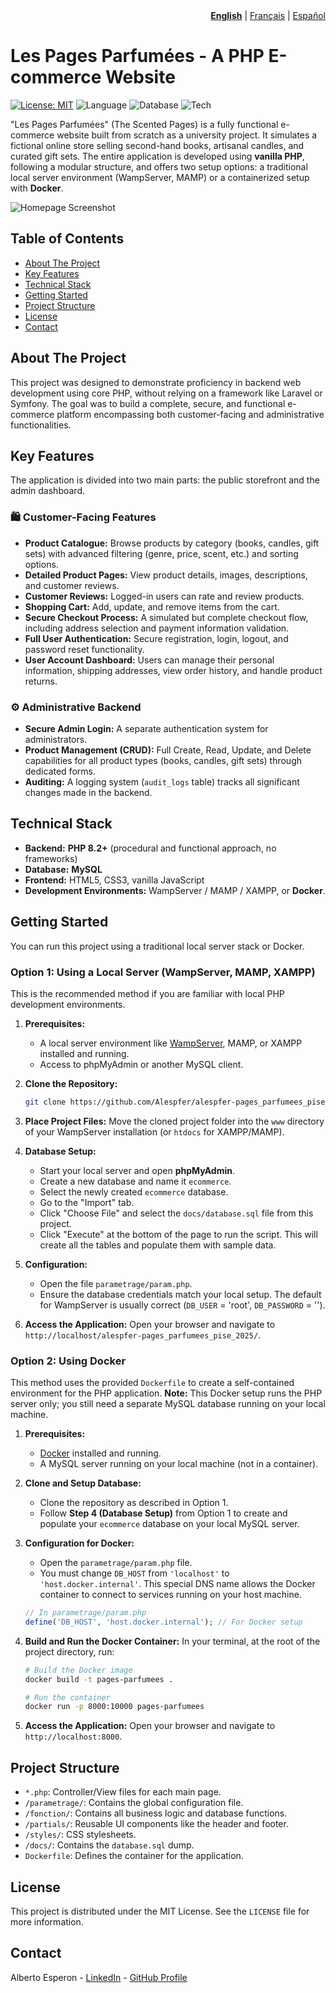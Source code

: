 <!-- Language Navigation -->
<div align="right">
  <b><a href="./README.md">English</a></b> | <a href="./README_fr.md">Français</a> | <a href="./README_es.md">Español</a>
</div>

# Les Pages Parfumées - A PHP E-commerce Website

[![License: MIT](https://img.shields.io/badge/License-MIT-blue.svg)](https://opensource.org/licenses/MIT)
![Language](https://img.shields.io/badge/Language-PHP-8892BF)
![Database](https://img.shields.io/badge/Database-MySQL-4479A1)
![Tech](https://img.shields.io/badge/Tech-Docker-2496ED)

"Les Pages Parfumées" (The Scented Pages) is a fully functional e-commerce website built from scratch as a university project. It simulates a fictional online store selling second-hand books, artisanal candles, and curated gift sets. The entire application is developed using **vanilla PHP**, following a modular structure, and offers two setup options: a traditional local server environment (WampServer, MAMP) or a containerized setup with **Docker**.

![Homepage Screenshot](img/homepage.png)

## Table of Contents

- [About The Project](#about-the-project)
- [Key Features](#key-features)
- [Technical Stack](#technical-stack)
- [Getting Started](#getting-started)
- [Project Structure](#project-structure)
- [License](#license)
- [Contact](#contact)

## About The Project

This project was designed to demonstrate proficiency in backend web development using core PHP, without relying on a framework like Laravel or Symfony. The goal was to build a complete, secure, and functional e-commerce platform encompassing both customer-facing and administrative functionalities.

## Key Features

The application is divided into two main parts: the public storefront and the admin dashboard.

### 🛍️ Customer-Facing Features
*   **Product Catalogue:** Browse products by category (books, candles, gift sets) with advanced filtering (genre, price, scent, etc.) and sorting options.
*   **Detailed Product Pages:** View product details, images, descriptions, and customer reviews.
*   **Customer Reviews:** Logged-in users can rate and review products.
*   **Shopping Cart:** Add, update, and remove items from the cart.
*   **Secure Checkout Process:** A simulated but complete checkout flow, including address selection and payment information validation.
*   **Full User Authentication:** Secure registration, login, logout, and password reset functionality.
*   **User Account Dashboard:** Users can manage their personal information, shipping addresses, view order history, and handle product returns.

### ⚙️ Administrative Backend
*   **Secure Admin Login:** A separate authentication system for administrators.
*   **Product Management (CRUD):** Full Create, Read, Update, and Delete capabilities for all product types (books, candles, gift sets) through dedicated forms.
*   **Auditing:** A logging system (`audit_logs` table) tracks all significant changes made in the backend.

## Technical Stack

*   **Backend:** **PHP 8.2+** (procedural and functional approach, no frameworks)
*   **Database:** **MySQL**
*   **Frontend:** HTML5, CSS3, vanilla JavaScript
*   **Development Environments:** WampServer / MAMP / XAMPP, or **Docker**.

## Getting Started

You can run this project using a traditional local server stack or Docker.

### Option 1: Using a Local Server (WampServer, MAMP, XAMPP)

This is the recommended method if you are familiar with local PHP development environments.

1.  **Prerequisites:**
    *   A local server environment like [WampServer](https://www.wampserver.com/), MAMP, or XAMPP installed and running.
    *   Access to phpMyAdmin or another MySQL client.

2.  **Clone the Repository:**
    ```bash
    git clone https://github.com/Alespfer/alespfer-pages_parfumees_pise_2025.git
    ```

3.  **Place Project Files:**
    Move the cloned project folder into the `www` directory of your WampServer installation (or `htdocs` for XAMPP/MAMP).

4.  **Database Setup:**
    *   Start your local server and open **phpMyAdmin**.
    *   Create a new database and name it `ecommerce`.
    *   Select the newly created `ecommerce` database.
    *   Go to the "Import" tab.
    *   Click "Choose File" and select the `docs/database.sql` file from this project.
    *   Click "Execute" at the bottom of the page to run the script. This will create all the tables and populate them with sample data.

5.  **Configuration:**
    *   Open the file `parametrage/param.php`.
    *   Ensure the database credentials match your local setup. The default for WampServer is usually correct (`DB_USER` = 'root', `DB_PASSWORD` = '').

6.  **Access the Application:**
    Open your browser and navigate to `http://localhost/alespfer-pages_parfumees_pise_2025/`.

### Option 2: Using Docker

This method uses the provided `Dockerfile` to create a self-contained environment for the PHP application. **Note:** This Docker setup runs the PHP server only; you still need a separate MySQL database running on your local machine.

1.  **Prerequisites:**
    *   [Docker](https://www.docker.com/get-started) installed and running.
    *   A MySQL server running on your local machine (not in a container).

2.  **Clone and Setup Database:**
    *   Clone the repository as described in Option 1.
    *   Follow **Step 4 (Database Setup)** from Option 1 to create and populate your `ecommerce` database on your local MySQL server.

3.  **Configuration for Docker:**
    *   Open the `parametrage/param.php` file.
    *   You must change `DB_HOST` from `'localhost'` to `'host.docker.internal'`. This special DNS name allows the Docker container to connect to services running on your host machine.
    ```php
    // In parametrage/param.php
    define('DB_HOST', 'host.docker.internal'); // For Docker setup
    ```

4.  **Build and Run the Docker Container:**
    In your terminal, at the root of the project directory, run:
    ```bash
    # Build the Docker image
    docker build -t pages-parfumees .

    # Run the container
    docker run -p 8000:10000 pages-parfumees
    ```

5.  **Access the Application:**
    Open your browser and navigate to `http://localhost:8000`.

## Project Structure

*   `*.php`: Controller/View files for each main page.
*   `/parametrage/`: Contains the global configuration file.
*   `/fonction/`: Contains all business logic and database functions.
*   `/partials/`: Reusable UI components like the header and footer.
*   `/styles/`: CSS stylesheets.
*   `/docs/`: Contains the `database.sql` dump.
*   `Dockerfile`: Defines the container for the application.

## License

This project is distributed under the MIT License. See the `LICENSE` file for more information.

## Contact

Alberto Esperon - [LinkedIn](https://www.linkedin.com/in/alberto-espfer) - [GitHub Profile](https://github.com/Alespfer)
